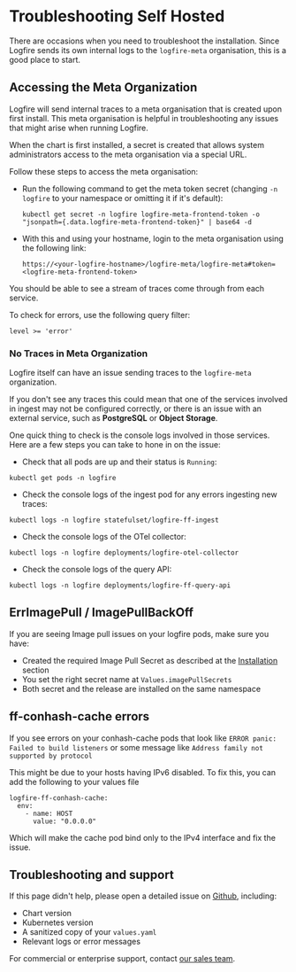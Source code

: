 # Troubleshooting Self Hosted

There are occasions when you need to troubleshoot the installation.  Since Logfire sends its own internal logs to the `logfire-meta` organisation, this is a good place to start.

## Accessing the Meta Organization

Logfire will send internal traces to a meta organisation that is created upon first install.   This meta organisation is helpful in troubleshooting any issues that might arise when running Logfire.

When the chart is first installed, a secret is created that allows system administrators access to the meta organisation via a special URL.

Follow these steps to access the meta organisation:

* Run the following command to get the meta token secret (changing `-n logfire` to your namespace or omitting it if it's default):
  ```
  kubectl get secret -n logfire logfire-meta-frontend-token -o "jsonpath={.data.logfire-meta-frontend-token}" | base64 -d
  ```
* With this and using your hostname, login to the meta organisation using the following link:
  ```
  https://<your-logfire-hostname>/logfire-meta/logfire-meta#token=<logfire-meta-frontend-token>
  ```

You should be able to see a stream of traces come through from each service.

To check for errors, use the following query filter:

```
level >= 'error'
```

### No Traces in Meta Organization

Logfire itself can have an issue sending traces to the `logfire-meta` organization.

If you don't see any traces this could mean that one of the services involved in ingest may not be configured correctly, or there is an issue with an external service, such as **PostgreSQL** or **Object Storage**.

One quick thing to check is the console logs involved in those services.  Here are a few steps you can take to hone in on the issue:

* Check that all pods are up and their status is `Running`:
 ```
 kubectl get pods -n logfire
 ```
* Check the console logs of the ingest pod for any errors ingesting new traces:
 ```
 kubectl logs -n logfire statefulset/logfire-ff-ingest
 ```
* Check the console logs of the OTel collector:
 ```
 kubectl logs -n logfire deployments/logfire-otel-collector
 ```
* Check the console logs of the query API:
 ```
 kubectl logs -n logfire deployments/logfire-ff-query-api
 ```

## ErrImagePull / ImagePullBackOff

If you are seeing Image pull issues on your logfire pods, make sure you have:

* Created the required Image Pull Secret as described at the [Installation](./installation.md#image-pull-secrets_1) section
* You set the right secret name at `Values.imagePullSecrets`
* Both secret and the release are installed on the same namespace

## ff-conhash-cache errors

If you see errors on your conhash-cache pods that look like ```ERROR panic: Failed to build listeners``` or some message like ```Address family not supported by protocol```

This might be due to your hosts having IPv6 disabled.
To fix this, you can add the following to your values file
```
logfire-ff-conhash-cache:
  env:
    - name: HOST
      value: "0.0.0.0"
```

Which will make the cache pod bind only to the IPv4 interface and fix the issue.

## Troubleshooting and support

If this page didn't help, please open a detailed issue on [Github](https://github.com/pydantic/logfire-helm-chart/issues), including:

* Chart version
* Kubernetes version
* A sanitized copy of your ```values.yaml```
* Relevant logs or error messages

For commercial or enterprise support, contact [our sales team](mailto:sales@pydantic.dev).
